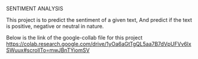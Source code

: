 SENTIMENT ANALYSIS

This project is to predict the sentiment of a given text, And predict if the text is positive, negative or neutral in nature.<br>

Below is the link of the google-collab file for this project <br>
https://colab.research.google.com/drive/1yOa6aGtTgQL5aa7B7dVpUFVv6lxSWuux#scrollTo=mwJBnTYiomSV
